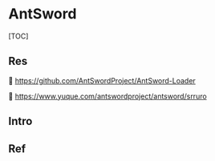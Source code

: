 # AntSword

[TOC]



## Res
🚧 https://github.com/AntSwordProject/AntSword-Loader

📂 https://www.yuque.com/antswordproject/antsword/srruro



## Intro


## Ref


